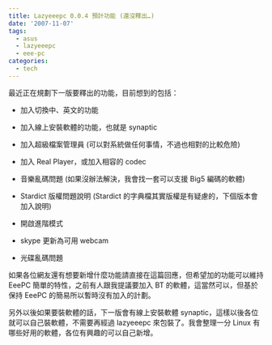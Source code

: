 ```yaml
---
title: Lazyeeepc 0.0.4 預計功能 (還沒釋出…)
date: '2007-11-07'
tags:
  - asus
  - lazyeeepc
  - eee-pc
categories:
  - tech
---
```

最近正在規劃下一版要釋出的功能，目前想到的包括：  

*   加入切換中、英文的功能
*   加入線上安裝軟體的功能，也就是 synaptic
*   加入超級檔案管理員 (可以對系統做任何事情，不過也相對的比較危險)
*   加入 Real Player，或加入相容的 codec  
    
*   音樂亂碼問題 (如果沒辦法解決，我會找一套可以支援 Big5 編碼的軟體)
*   Stardict 版權問題說明 (Stardict 的字典檔其實版權是有疑慮的，下個版本會加入說明)
*   開啟進階模式
*   skype 更新為可用 webcam
*   光碟亂碼問題  
    

如果各位網友還有想要新增什麼功能請直接在這篇回應，但希望加的功能可以維持 EeePC 簡單的特性，之前有人跟我提議要加入 BT 的軟體，這當然可以，但基於保持 EeePC 的簡易所以暫時沒有加入的計劃。  
  
另外以後如果要裝軟體的話，下一版會有線上安裝軟體 synaptic，這樣以後各位就可以自己裝軟體，不需要再經過 lazyeeepc 來包裝了。我會整理一分 Linux 有哪些好用的軟體，各位有興趣的可以自己新增。